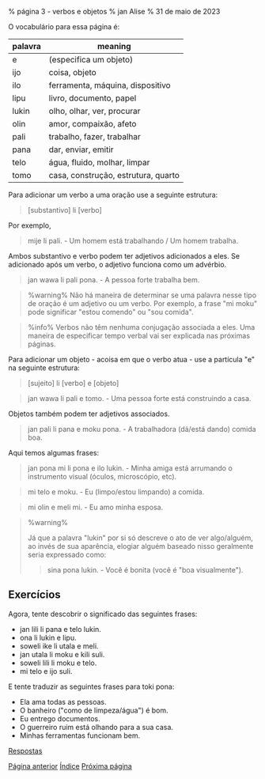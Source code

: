 % página 3 - verbos e objetos
% jan Alise
% 31 de maio de 2023

O vocabulário para essa página é:

| palavra | meaning                             |
|---------|-------------------------------------|
| e       | (especifica um objeto)              |
| ijo     | coisa, objeto                       |
| ilo     | ferramenta, máquina, dispositivo    |
| lipu    | livro, documento, papel             |
| lukin   | olho, olhar, ver, procurar          |
| olin    | amor, compaixão, afeto              |
| pali    | trabalho, fazer, trabalhar          |
| pana    | dar, enviar, emitir                 |
| telo    | água, fluido, molhar, limpar        |
| tomo    | casa, construção, estrutura, quarto |

Para adicionar um verbo a uma oração use a seguinte estrutura:

> [substantivo] li [verbo]

Por exemplo,

> mije li pali. - Um homem está trabalhando / Um homem trabalha.

Ambos substantivo e verbo podem ter adjetivos adicionados a eles. Se adicionado
após um verbo, o adjetivo funciona como um advérbio.

> jan wawa li pali pona. - A pessoa forte trabalha bem.

> %warning%
> Não há maneira de determinar se uma palavra nesse tipo de oração é um
> adjetivo ou um verbo. Por exemplo, a frase "mi moku" pode significar "estou
> comendo" ou "sou comida".

> %info%
> Verbos não têm nenhuma conjugação associada a eles. Uma maneira de
> especificar tempo verbal vai ser explicada nas próximas páginas.

Para adicionar um objeto - acoisa em que o verbo atua - use a partícula "e" na
seguinte estrutura:

> [sujeito] li [verbo] e [objeto]

> jan wawa li pali e tomo. - Uma pessoa forte está construindo a casa.

Objetos também podem ter adjetivos associados.

> jan pali li pana e moku pona. - A trabalhadora (dá/está dando) comida boa.

Aqui temos algumas frases:

> jan pona mi li pona e ilo lukin. - Minha amiga está arrumando o instrumento 
> visual (óculos, microscópio, etc).

> mi telo e moku. - Eu (limpo/estou limpando) a comida.

> mi olin e meli mi. - Eu amo minha esposa.

> %warning%
> 
> Já que a palavra "lukin" por si só descreve o ato de ver algo/alguém, ao invés 
> de sua aparência, elogiar alguém baseado nisso geralmente seria expressado 
> como:
> 
> > sina pona lukin. - Você é bonita (você é "boa visualmente").
>
 
## Exercícios

Agora, tente descobrir o significado das seguintes frases:

* jan lili li pana e telo lukin.
* ona li lukin e lipu.
* soweli ike li utala e meli.
* jan utala li moku e kili suli.
* soweli lili li moku e telo.
* mi telo e ijo suli.

E tente traduzir as seguintes frases para toki pona:

* Ela ama todas as pessoas.
* O banheiro ("como de limpeza/água") é bom.
* Eu entrego documentos.
* O guerreiro ruim está olhando para a sua casa.
* Minhas ferramentas funcionam bem.

[Respostas](pt_answers.html#p3)

[Página anterior](pt_2.html) [Índice](pt_index.html) [Próxima página](pt_4.html)
